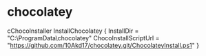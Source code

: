 # chocolatey

cChocoInstaller InstallChocolatey
{
  InstallDir            = "C:\ProgramData\chocolatey"
  ChocoInstallScriptUrl = "https://github.com/10Akd17/chocolatey.git/ChocolateyInstall.ps1"
}
